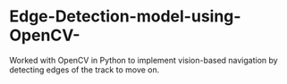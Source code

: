 # Edge-Detection-model-using-OpenCV-
Worked with OpenCV in Python to implement vision-based navigation by detecting edges of the track to move on.
